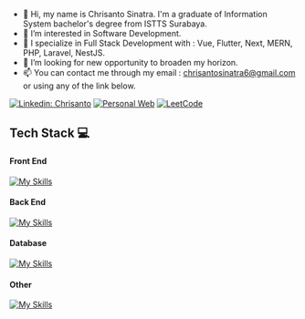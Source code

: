 - 👋 Hi, my name is Chrisanto Sinatra. I'm a graduate of Information System bachelor's degree from ISTTS Surabaya.
- 👀 I’m interested in Software Development.
- 🌱 I specialize in Full Stack Development with : Vue, Flutter, Next, MERN, PHP, Laravel, NestJS.
- 💞️ I’m looking for new opportunity to broaden my horizon.
- 📫 You can contact me through my email : chrisantosinatra6@gmail.com or using any of the link below.



[![Linkedin: Chrisanto](https://img.shields.io/badge/-Chrisanto-blue?style=flat-square&logo=Linkedin&logoColor=white&link=https://www.linkedin.com/in/chrisanto-sinatra/)](https://www.linkedin.com/in/chrisanto-sinatra/)
[![Personal Web](https://img.shields.io/badge/-Personal%20Web-black?style=flat-square&logo=github&logoColor=white&link=https://clovinlee.github.io/)](https://clovinlee.github.io/)
<a href='https://leetcode.com/u/Clovinlee/' target='_blank'>![LeetCode](https://img.shields.io/badge/LeetCode-000000?style=flat-square&logo=LeetCode&logoColor=#d16c06)</a>

## Tech Stack :computer:
#### Front End
[![My Skills](https://skillicons.dev/icons?i=vue,next,react,flutter,kotlin,html,css,js,jquery,tailwind,bootstrap,materialui)](https://skillicons.dev)

#### Back End 
[![My Skills](https://skillicons.dev/icons?i=ts,nestjs,laravel,php,java,spring,go,graphql,aws)](https://skillicons.dev)

#### Database
[![My Skills](https://skillicons.dev/icons?i=mysql,postgres,mongodb)](https://skillicons.dev)

#### Other
[![My Skills](https://skillicons.dev/icons?i=docker,cs,unity,python,git)](https://skillicons.dev)



<!---
Clovinlee/Clovinlee is a ✨ special ✨ repository because its `README.md` (this file) appears on your GitHub profile.
You can click the Preview link to take a look at your changes.
--->
